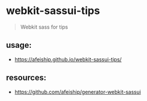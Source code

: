 # webkit-sassui-tips
> Webkit sass for tips

## usage:
+ https://afeiship.github.io/webkit-sassui-tips/

## resources:
+ https://github.com/afeiship/generator-webkit-sassui
